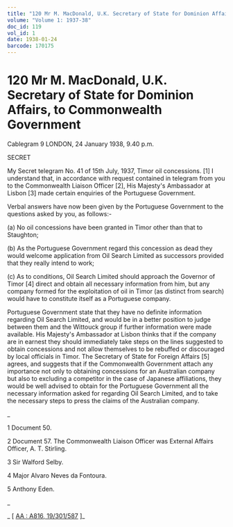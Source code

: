 ```yaml
---
title: "120 Mr M. MacDonald, U.K. Secretary of State for Dominion Affairs, to Commonwealth Government"
volume: "Volume 1: 1937-38"
doc_id: 119
vol_id: 1
date: 1938-01-24
barcode: 170175
---
```


# 120 Mr M. MacDonald, U.K. Secretary of State for Dominion Affairs, to Commonwealth Government

Cablegram 9 LONDON, 24 January 1938, 9.40 p.m.

SECRET

My Secret telegram No. 41 of 15th July, 1937, Timor oil concessions. [1] I understand that, in accordance with request contained in telegram from you to the Commonwealth Liaison Officer [2], His Majesty's Ambassador at Lisbon [3] made certain enquiries of the Portuguese Government.

Verbal answers have now been given by the Portuguese Government to the questions asked by you, as follows:-

(a) No oil concessions have been granted in Timor other than that to Staughton;

(b) As the Portuguese Government regard this concession as dead they would welcome application from Oil Search Limited as successors provided that they really intend to work;

(c) As to conditions, Oil Search Limited should approach the Governor of Timor [4] direct and obtain all necessary information from him, but any company formed for the exploitation of oil in Timor (as distinct from search) would have to constitute itself as a Portuguese company.

Portuguese Government state that they have no definite information regarding Oil Search Limited, and would be in a better position to judge between them and the Wittouck group if further information were made available. His Majesty's Ambassador at Lisbon thinks that if the company are in earnest they should immediately take steps on the lines suggested to obtain concessions and not allow themselves to be rebuffed or discouraged by local officials in Timor. The Secretary of State for Foreign Affairs [5] agrees, and suggests that if the Commonwealth Government attach any importance not only to obtaining concessions for an Australian company but also to excluding a competitor in the case of Japanese affiliations, they would be well advised to obtain for the Portuguese Government all the necessary information asked for regarding Oil Search Limited, and to take the necessary steps to press the claims of the Australian company.

_

1 Document 50.

2 Document 57. The Commonwealth Liaison Officer was External Affairs Officer, A. T. Stirling.

3 Sir Walford Selby.

4 Major Alvaro Neves da Fontoura.

5 Anthony Eden.

_

_ [ [AA : A816, 19/301/587](http://www.naa.gov.au/cgi-bin/Search?O=I&Number=170175) ]_
